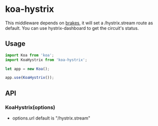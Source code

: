 # koa-hystrix

This middleware depends on [brakes](https://github.com/node-cloud/brakes), it will set a /hystrix.stream route as default. You can use hystrix-dashboard to get the circuit's status.

## Usage

``` javascript
import Koa from 'koa';
import KoaHystrix from 'koa-hystrix';

let app = new Koa();

app.use(KoaHystrix());
```

## API

### KoaHystrix(options)

* options.url default is "/hystrix.stream"
